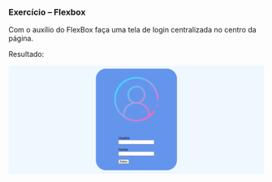 ### Exercício – Flexbox

Com o auxílio do FlexBox faça uma tela de login centralizada no centro da página.

Resultado:

![tela de login](resultado.png)